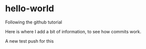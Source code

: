 # hello-world
Following the github tutorial

Here is where I add a bit of information, to see how commits work.

A new test push for this

